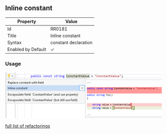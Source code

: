 ## Inline constant

| Property | Value |
| -------- | ----- |
| Id | RR0181 |
| Title | Inline constant |
| Syntax | constant declaration |
| Enabled by Default | &#x2713; |

### Usage

![Inline constant](../../images/refactorings/InlineConstant.png)

[full list of refactorings](Refactorings.md)